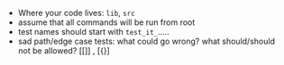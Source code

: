 * Where your code lives: `lib`, `src`
* assume that all commands will be run from root
* test names should start with `test_it_`.....
* sad path/edge case tests: what could go wrong? what should/should not be allowed? [[]] , [{}]